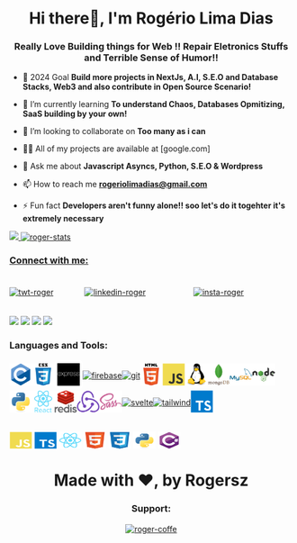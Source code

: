 
<h1 align="center">Hi there👋, I'm Rogério Lima Dias</h1>
<h3 align="center"> Really Love Building things for Web !! Repair Eletronics Stuffs and Terrible Sense of Humor!! </h3>



- 🔭 2024 Goal **Build more projects in NextJs, A.I, S.E.O and Database Stacks, Web3 and also contribute in Open Source Scenario!**

- 🌱 I’m currently learning **To understand Chaos, Databases Opmitizing, SaaS building by your own!**

- 👯 I’m looking to collaborate on **Too many as i can**

- 👨‍💻 All of my projects are available at [google.com]

- 💬 Ask me about **Javascript Asyncs, Python, S.E.O & Wordpress**

- 📫 How to reach me **rogeriolimadias@gmail.com**

- ⚡ Fun fact **Developers aren't funny alone!! soo let's do it togehter it's extremely necessary**

<div>
  <a href="https://github.com/RogerDLima">
  <img height="180em" src="https://github-readme-stats.vercel.app/api?username=RogerDLima&show_icons=true&theme=dracula&include_allcommits=true&count_private=true" />
  <img height="180em" src="https://github-readme-stats.vercel.app/api?username=RogerDLima&show_icons=true&locale=pt-br" alt="roger-stats") />
</div>

<h3 align="left">Connect with me:</h3>

<p align="left" style="display: flex; align-items:center">
<a href="https://twitter.com/" target="blank" ><img align="center" src="https://raw.githubusercontent.com/rahuldkjain/github-profile-readme-generator/master/src/images/icons/Social/twitter.svg" alt="twt-roger" height="30" width="30" /></a>
<a href="https://linkedin.com/" target="blank" style="margin-left:25px; padding: 20px 30px;; "><img align="center" src="https://raw.githubusercontent.com/rahuldkjain/github-profile-readme-generator/master/src/images/icons/Social/linked-in-alt.svg" alt="linkedin-roger" height="30" width="30" /></a>
<a href="https://instagram.com/" target="blank" style="margin-left:25px; padding: 20px 30px;;"><img align="center" src="https://raw.githubusercontent.com/rahuldkjain/github-profile-readme-generator/master/src/images/icons/Social/instagram.svg" alt="insta-roger" height="30" width="30" /></a>
</p>

<div> 
  <a href="https://www.youtube.com/" target="_blank"><img src="https://img.shields.io/badge/YouTube-FF0000?style=for-the-badge&logo=youtube&logoColor=white" target="_blank"></a>
 	<a href="https://www.twitch.tv/" target="_blank"><img src="https://img.shields.io/badge/Twitch-9146FF?style=for-the-badge&logo=twitch&logoColor=white" target="_blank"></a>
 <a href="https://discord.gg/" target="_blank"><img src="https://img.shields.io/badge/Discord-7289DA?style=for-the-badge&logo=discord&logoColor=white" target="_blank"></a> 
  <a href = "mailto:rogeriolimadias@gmail.com"><img src="https://img.shields.io/badge/-Gmail-%23333?style=for-the-badge&logo=gmail&logoColor=white" target="_blank"></a>
</div>


<h3 align="left">Languages and Tools:</h3>
<p align="left" style="display: flex; align-items:center; flex-wrap: wrap;"> 
<a href="https://www.cprogramming.com/" target="_blank" rel="noreferrer"> 
<img src="https://raw.githubusercontent.com/devicons/devicon/master/icons/c/c-original.svg" alt="c" width="40" height="40"/> 
</a><a href="https://www.w3schools.com/css/" target="_blank" rel="noreferrer"> <img src="https://raw.githubusercontent.com/devicons/devicon/master/icons/css3/css3-original-wordmark.svg" alt="css3" width="40" height="40"/> </a><a href="https://expressjs.com" target="_blank" rel="noreferrer"> 
  <img src="https://raw.githubusercontent.com/devicons/devicon/master/icons/express/express-original-wordmark.svg" 
       alt="express" width="40" height="40" 
       style="filter: invert(100%); background-color: black; padding: 5px; border-radius: 5px;"/>
</a><a href="https://firebase.google.com/" target="_blank" rel="noreferrer"> <img src="https://www.vectorlogo.zone/logos/firebase/firebase-icon.svg" alt="firebase" width="40" height="40"/> </a> <a href="https://git-scm.com/" target="_blank" rel="noreferrer"> <img src="https://www.vectorlogo.zone/logos/git-scm/git-scm-icon.svg" alt="git" width="40" height="40"/> </a> <a href="https://www.w3.org/html/" target="_blank" rel="noreferrer"> <img src="https://raw.githubusercontent.com/devicons/devicon/master/icons/html5/html5-original-wordmark.svg" alt="html5" width="40" height="40"/> </a> <a href="https://developer.mozilla.org/en-US/docs/Web/JavaScript" target="_blank" rel="noreferrer"> <img src="https://raw.githubusercontent.com/devicons/devicon/master/icons/javascript/javascript-original.svg" alt="javascript" width="40" height="40"/> </a> <a href="https://www.linux.org/" target="_blank" rel="noreferrer"> <img src="https://raw.githubusercontent.com/devicons/devicon/master/icons/linux/linux-original.svg" alt="linux" width="40" height="40"/> </a> <a href="https://www.mongodb.com/" target="_blank" rel="noreferrer"> <img src="https://raw.githubusercontent.com/devicons/devicon/master/icons/mongodb/mongodb-original-wordmark.svg" alt="mongodb" width="40" height="40"/> </a> <a href="https://www.mysql.com/" target="_blank" rel="noreferrer"> <img src="https://raw.githubusercontent.com/devicons/devicon/master/icons/mysql/mysql-original-wordmark.svg" alt="mysql" width="40" height="40"/> </a> <a href="https://nodejs.org" target="_blank" rel="noreferrer"> <img src="https://raw.githubusercontent.com/devicons/devicon/master/icons/nodejs/nodejs-original-wordmark.svg" alt="nodejs" width="40" height="40"/> </a> <a href="https://www.python.org" target="_blank" rel="noreferrer"> <img src="https://raw.githubusercontent.com/devicons/devicon/master/icons/python/python-original.svg" alt="python" width="40" height="40"/> </a> <a href="https://reactjs.org/" target="_blank" rel="noreferrer"> <img src="https://raw.githubusercontent.com/devicons/devicon/master/icons/react/react-original-wordmark.svg" alt="react" width="40" height="40"/> </a> <a href="https://redis.io" target="_blank" rel="noreferrer"> <img src="https://raw.githubusercontent.com/devicons/devicon/master/icons/redis/redis-original-wordmark.svg" alt="redis" width="40" height="40"/> </a> <a href="https://redux.js.org" target="_blank" rel="noreferrer"> <img src="https://raw.githubusercontent.com/devicons/devicon/master/icons/redux/redux-original.svg" alt="redux" width="40" height="40"/> </a> <a href="https://sass-lang.com" target="_blank" rel="noreferrer"> <img src="https://raw.githubusercontent.com/devicons/devicon/master/icons/sass/sass-original.svg" alt="sass" width="40" height="40"/> </a> <a href="https://svelte.dev" target="_blank" rel="noreferrer"> <img src="https://upload.wikimedia.org/wikipedia/commons/1/1b/Svelte_Logo.svg" alt="svelte" width="40" height="40"/> </a> <a href="https://tailwindcss.com/" target="_blank" rel="noreferrer"> <img src="https://www.vectorlogo.zone/logos/tailwindcss/tailwindcss-icon.svg" alt="tailwind" width="40" height="40"/> </a> <a href="https://www.typescriptlang.org/" target="_blank" rel="noreferrer"> <img src="https://raw.githubusercontent.com/devicons/devicon/master/icons/typescript/typescript-original.svg" alt="typescript" width="40" height="40"/> </a> </p>

<div style="display: inline_block"><br>
  <img align="center" alt="Roger-Js" height="30" width="40" src="https://raw.githubusercontent.com/devicons/devicon/master/icons/javascript/javascript-plain.svg">
  <img align="center" alt="Roger-Ts" height="30" width="40" src="https://raw.githubusercontent.com/devicons/devicon/master/icons/typescript/typescript-plain.svg">
  <img align="center" alt="Roger-React" height="30" width="40" src="https://raw.githubusercontent.com/devicons/devicon/master/icons/react/react-original.svg">
  <img align="center" alt="Roger-HTML" height="30" width="40" src="https://raw.githubusercontent.com/devicons/devicon/master/icons/html5/html5-original.svg">
  <img align="center" alt="Roger-CSS" height="30" width="40" src="https://raw.githubusercontent.com/devicons/devicon/master/icons/css3/css3-original.svg">
  <img align="center" alt="Roger-Python" height="30" width="40" src="https://raw.githubusercontent.com/devicons/devicon/master/icons/python/python-original.svg">
  <img align="center" alt="Roger-Csharp" height="30" width="40" src="https://raw.githubusercontent.com/devicons/devicon/master/icons/csharp/csharp-original.svg">
</div>



<h1 align="center">Made with ❤, by Rogersz</h1>


  <h3 align="center">Support:</h3>
<p align="center" ><a href="https://google.com/?q=rogersz"> <img align="center" src="https://cdn.ko-fi.com/cdn/kofi3.png?v=3" height="50" width="210" alt="roger-coffe" /></a></p><br><br>

